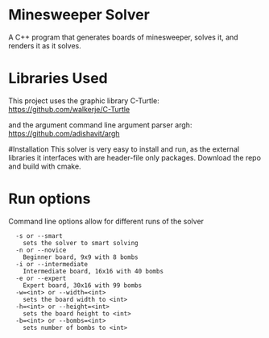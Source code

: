 # Minesweeper Solver
A C++ program that generates boards of minesweeper, solves it, and renders it as it solves.

# Libraries Used
This project uses the graphic library C-Turtle: https://github.com/walkerje/C-Turtle

and the argument command line argument parser argh: https://github.com/adishavit/argh

#Installation
This solver is very easy to install and run, as the external libraries it interfaces with are header-file only packages. Download the repo and build with cmake.

# Run options
Command line options allow for different runs of the solver
```
  -s or --smart
    sets the solver to smart solving
  -n or --novice
    Beginner board, 9x9 with 8 bombs
  -i or --intermediate
    Intermediate board, 16x16 with 40 bombs
  -e or --expert
    Expert board, 30x16 with 99 bombs
  -w=<int> or --width=<int>
    sets the board width to <int>
  -h=<int> or --height=<int>
    sets the board height to <int>
  -b=<int> or --bombs=<int>
    sets number of bombs to <int>
```

